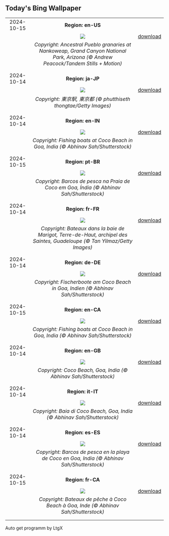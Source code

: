 ## Today's Bing Wallpaper
|      |      |      |
| :----: | :----: | :----: |
|2024-10-15|**Region: en-US**||
||![](https://www.bing.com/th?id=OHR.PuebloNankoweap_EN-US9631367700_UHD.jpg&pid=hp&w=1152&h=648&rs=1&c=4)| [download](https://www.bing.com/th?id=OHR.PuebloNankoweap_EN-US9631367700_UHD.jpg)|
||*Copyright: Ancestral Pueblo granaries at Nankoweap, Grand Canyon National Park, Arizona (© Andrew Peacock/Tandem Stills + Motion)*
||
|||
|2024-10-14|**Region: ja-JP**||
||![](https://www.bing.com/th?id=OHR.RailwaysDayNew_JA-JP8050699925_UHD.jpg&pid=hp&w=1152&h=648&rs=1&c=4)| [download](https://www.bing.com/th?id=OHR.RailwaysDayNew_JA-JP8050699925_UHD.jpg)|
||*Copyright: 東京駅, 東京都 (© phutthiseth thongtae/Getty Images)*
||
|||
|2024-10-14|**Region: en-IN**||
||![](https://www.bing.com/th?id=OHR.CocoBeach_EN-IN4417301861_UHD.jpg&pid=hp&w=1152&h=648&rs=1&c=4)| [download](https://www.bing.com/th?id=OHR.CocoBeach_EN-IN4417301861_UHD.jpg)|
||*Copyright: Fishing boats at Coco Beach in Goa, India (© Abhinav Sah/Shutterstock)*
||
|||
|2024-10-15|**Region: pt-BR**||
||![](https://www.bing.com/th?id=OHR.CocoBeach_PT-BR0695922930_UHD.jpg&pid=hp&w=1152&h=648&rs=1&c=4)| [download](https://www.bing.com/th?id=OHR.CocoBeach_PT-BR0695922930_UHD.jpg)|
||*Copyright: Barcos de pesca na Praia de Coco em Goa, Índia (© Abhinav Sah/Shutterstock)*
||
|||
|2024-10-14|**Region: fr-FR**||
||![](https://www.bing.com/th?id=OHR.MarigotBay_FR-FR5579307214_UHD.jpg&pid=hp&w=1152&h=648&rs=1&c=4)| [download](https://www.bing.com/th?id=OHR.MarigotBay_FR-FR5579307214_UHD.jpg)|
||*Copyright: Bateaux dans la baie de Marigot, Terre-de-Haut, archipel des Saintes, Guadeloupe (© Tan Yilmaz/Getty Images)*
||
|||
|2024-10-14|**Region: de-DE**||
||![](https://www.bing.com/th?id=OHR.CocoBeach_DE-DE0655517413_UHD.jpg&pid=hp&w=1152&h=648&rs=1&c=4)| [download](https://www.bing.com/th?id=OHR.CocoBeach_DE-DE0655517413_UHD.jpg)|
||*Copyright: Fischerboote am Coco Beach in Goa, Indien (© Abhinav Sah/Shutterstock)*
||
|||
|2024-10-15|**Region: en-CA**||
||![](https://www.bing.com/th?id=OHR.CocoBeach_EN-CA6585712044_UHD.jpg&pid=hp&w=1152&h=648&rs=1&c=4)| [download](https://www.bing.com/th?id=OHR.CocoBeach_EN-CA6585712044_UHD.jpg)|
||*Copyright: Fishing boats at Coco Beach in Goa, India (© Abhinav Sah/Shutterstock)*
||
|||
|2024-10-14|**Region: en-GB**||
||![](https://www.bing.com/th?id=OHR.CocoBeach_EN-GB1307746805_UHD.jpg&pid=hp&w=1152&h=648&rs=1&c=4)| [download](https://www.bing.com/th?id=OHR.CocoBeach_EN-GB1307746805_UHD.jpg)|
||*Copyright: Coco Beach, Goa, India (© Abhinav Sah/Shutterstock)*
||
|||
|2024-10-14|**Region: it-IT**||
||![](https://www.bing.com/th?id=OHR.CocoBeach_IT-IT3512339679_UHD.jpg&pid=hp&w=1152&h=648&rs=1&c=4)| [download](https://www.bing.com/th?id=OHR.CocoBeach_IT-IT3512339679_UHD.jpg)|
||*Copyright: Baia di Coco Beach, Goa, India (© Abhinav Sah/Shutterstock)*
||
|||
|2024-10-14|**Region: es-ES**||
||![](https://www.bing.com/th?id=OHR.CocoBeach_ES-ES6296595662_UHD.jpg&pid=hp&w=1152&h=648&rs=1&c=4)| [download](https://www.bing.com/th?id=OHR.CocoBeach_ES-ES6296595662_UHD.jpg)|
||*Copyright: Barcos de pesca en la playa de Coco en Goa, India (© Abhinav Sah/Shutterstock)*
||
|||
|2024-10-15|**Region: fr-CA**||
||![](https://www.bing.com/th?id=OHR.CocoBeach_FR-CA4901045423_UHD.jpg&pid=hp&w=1152&h=648&rs=1&c=4)| [download](https://www.bing.com/th?id=OHR.CocoBeach_FR-CA4901045423_UHD.jpg)|
||*Copyright: Bateaux de pêche à Coco Beach à Goa, Inde (© Abhinav Sah/Shutterstock)*
||
|||

Auto get programm by LtgX
